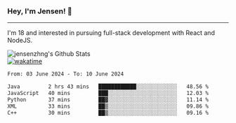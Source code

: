 ### Hey, I'm Jensen! 👋

---

I'm 18 and interested in pursuing full-stack development with React and NodeJS.

![jensenzhng's Github Stats](https://github-readme-stats.vercel.app/api?username=jensenzhng&theme=dark&show_icons=true&count_private=true)
<br />
[![wakatime](https://wakatime.com/badge/user/cbfc263d-3611-4e36-8278-8fad45fe3f62.svg)](https://wakatime.com/@cbfc263d-3611-4e36-8278-8fad45fe3f62)

<!--START_SECTION:waka-->

```txt
From: 03 June 2024 - To: 10 June 2024

Java         2 hrs 43 mins   ████████████░░░░░░░░░░░░░   48.56 %
JavaScript   40 mins         ███░░░░░░░░░░░░░░░░░░░░░░   12.03 %
Python       37 mins         ██▓░░░░░░░░░░░░░░░░░░░░░░   11.14 %
XML          33 mins         ██▒░░░░░░░░░░░░░░░░░░░░░░   09.86 %
C++          30 mins         ██▒░░░░░░░░░░░░░░░░░░░░░░   09.16 %
```

<!--END_SECTION:waka-->
